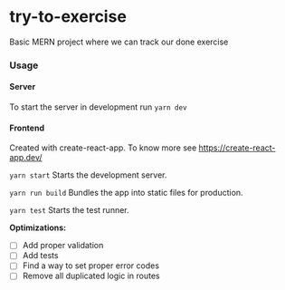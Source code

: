 # try-to-exercise

Basic MERN project where we can track our done exercise

### Usage

#### Server

To start the server in development run `yarn dev`

#### Frontend

Created with create-react-app. To know more see https://create-react-app.dev/

`yarn start`
Starts the development server.

`yarn run build`
Bundles the app into static files for production.

`yarn test`
Starts the test runner.

**Optimizations:**

- [ ] Add proper validation
- [ ] Add tests
- [ ] Find a way to set proper error codes
- [ ] Remove all duplicated logic in routes

